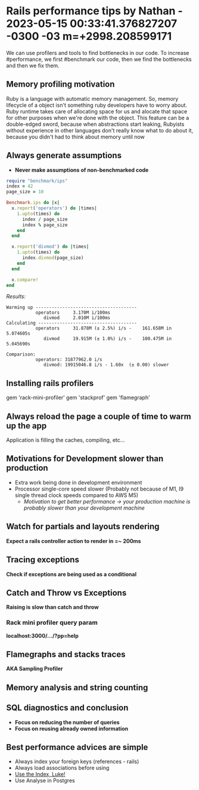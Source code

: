 # Rails performance tips by Nathan - 2023-05-15 00:33:41.376827207 -0300 -03 m=+2998.208599171

We can use profilers and tools to find bottlenecks in our code.
To increase #performance, we first #benchmark our code, then we find the bottlenecks and
then we fix them.

## Memory profiling motivation

Ruby is a language with automatic memory management. So, memory lifecycle of a object isn't something ruby developers have to worry about. Ruby runtime takes care of allocating space for us and alocate that space for other purposes when we're done with the object.
This feature can be a double-edged sword, because when abstractions start leaking, Rubyists without experience in other languages don't really know what to do about it, because you didn't had to think about memory until now

## Always generate assumptions

*   **Never make assumptions of non-benchmarked code**

```ruby
require "benchmark/ips"
index = 42
page_size = 10

Benchmark.ips do |x| 
  x.report('operators') do |times|
    1.upto(times) do 
      index / page_size
      index % page_size
    end
  end

  x.report('divmod') do |times|
    1.upto(times) do
      index.divmod(page_size)
    end
  end

  x.compare!
end
```

*Results:*

```
Warming up --------------------------------------
           operators     3.170M i/100ms
              divmod     2.010M i/100ms
Calculating -------------------------------------
           operators     31.878M (± 2.5%) i/s -    161.658M in   5.074605s
              divmod     19.915M (± 1.0%) i/s -    100.475M in   5.045690s

Comparison:
           operators: 31877962.0 i/s
              divmod: 19915046.8 i/s - 1.60x  (± 0.00) slower

```

## Installing rails profilers

gem 'rack-mini-profiler'
gem 'stackprof'
gem 'flamegraph'

## Always reload the page a couple of time to warm up the app

Application is filling the caches, compiling, etc...

## Motivations for Development slower than production

*   Extra work being done in development environment
*   Processor single-core speed slower (Probably not because of M1, I9 single thread clock speeds compared to AWS M5)
    *   *Motivation to get better performance -> your production machine is probably slower than your development machine*

## Watch for partials and layouts rendering

**Expect a rails controller action to render in =~ 200ms**

## Tracing exceptions

**Check if exceptions are being used as a conditional**

## Catch and Throw vs Exceptions

**Raising is slow than catch and throw**

### Rack mini profiler query param

**localhost:3000/.../?pp=help**

## Flamegraphs and stacks traces

**AKA Sampling Profiler**

## Memory analysis and string counting

## SQL diagnostics and conclusion

*   **Focus on reducing the number of queries**
*   **Focus on reusing already owned information**

## Best performance advices are simple

*   Always index your foreign keys (references - rails)
*   Always load associations before using
*   [Use the Index, Luke!](https://use-the-index-luke.com/)
*   Use Analyse in Postgres
